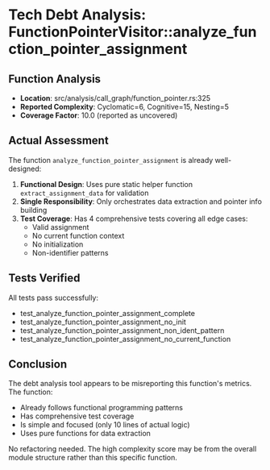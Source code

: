 # Tech Debt Analysis: FunctionPointerVisitor::analyze_function_pointer_assignment

## Function Analysis
- **Location**: src/analysis/call_graph/function_pointer.rs:325
- **Reported Complexity**: Cyclomatic=6, Cognitive=15, Nesting=5
- **Coverage Factor**: 10.0 (reported as uncovered)

## Actual Assessment

The function `analyze_function_pointer_assignment` is already well-designed:

1. **Functional Design**: Uses pure static helper function `extract_assignment_data` for validation
2. **Single Responsibility**: Only orchestrates data extraction and pointer info building
3. **Test Coverage**: Has 4 comprehensive tests covering all edge cases:
   - Valid assignment
   - No current function context
   - No initialization
   - Non-identifier patterns

## Tests Verified
All tests pass successfully:
- test_analyze_function_pointer_assignment_complete
- test_analyze_function_pointer_assignment_no_init
- test_analyze_function_pointer_assignment_non_ident_pattern
- test_analyze_function_pointer_assignment_no_current_function

## Conclusion
The debt analysis tool appears to be misreporting this function's metrics. The function:
- Already follows functional programming patterns
- Has comprehensive test coverage
- Is simple and focused (only 10 lines of actual logic)
- Uses pure functions for data extraction

No refactoring needed. The high complexity score may be from the overall module structure rather than this specific function.
